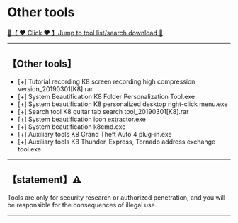 # Other tools

<a href="https://woodstw.github.io/docs/A ❤️ Tool download 🧰/index.md" title="✈️@PUSHHHKKK">
   🔗【 ❤️ Click ❤️ 】Jump to tool list/search download 🔎
</a>

-----------------------

## 【Other tools】
- [+] Tutorial recording K8 screen recording high compression version_20190301[K8].rar
- [+] System Beautification K8 Folder Personalization Tool.exe
- [+] System beautification K8 personalized desktop right-click menu.exe
- [+] Search tool K8 guitar tab search tool_20190301[K8].rar
- [+] System beautification icon extractor.exe
- [+] System beautification k8cmd.exe
- [+] Auxiliary tools K8 Grand Theft Auto 4 plug-in.exe
- [+] Auxiliary tools K8 Thunder, Express, Tornado address exchange tool.exe

-----------------------
## 【statement】⚠️

Tools are only for security research or authorized penetration, and you will be responsible for the consequences of illegal use.

-----------------------
